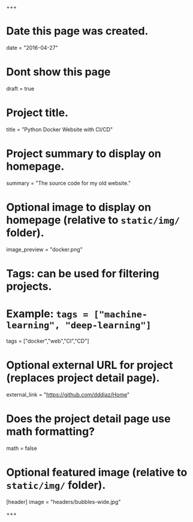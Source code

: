 +++
# Date this page was created.
date = "2016-04-27"

# Dont show this page
draft = true

# Project title.
title = "Python Docker Website with CI/CD"

# Project summary to display on homepage.
summary = "The source code for my old website."

# Optional image to display on homepage (relative to `static/img/` folder).
image_preview = "docker.png"

# Tags: can be used for filtering projects.
# Example: `tags = ["machine-learning", "deep-learning"]`
tags = ["docker","web","CI","CD"]

# Optional external URL for project (replaces project detail page).
external_link = "https://github.com/dddiaz/Home"

# Does the project detail page use math formatting?
math = false

# Optional featured image (relative to `static/img/` folder).
[header]
image = "headers/bubbles-wide.jpg"

+++
